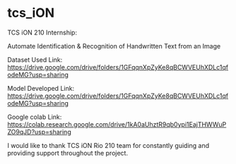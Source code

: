 # tcs_iON
TCS iON 210 Internship:

Automate Identification & Recognition of Handwritten Text from an Image

Dataset Used Link: https://drive.google.com/drive/folders/1GFqqnXpZyKe8qBCWVEUhXDLc1qfodeMG?usp=sharing

Model Developed Link: https://drive.google.com/drive/folders/1GFqqnXpZyKe8qBCWVEUhXDLc1qfodeMG?usp=sharing

Google colab Link: https://colab.research.google.com/drive/1kA0aUhztR9qb0ypi1EajTHWWuPZO9qJD?usp=sharing

I would like to thank TCS iON Rio 210 team for constantly guiding and providing support throughout the project.

